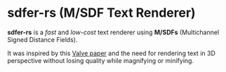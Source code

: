 # sdfer-rs (M/SDF Text Renderer)

**sdfer-rs** is a *fast* and *low-cost* text renderer using **M/SDFs** (Multichannel Signed Distance Fields).

It was inspired by this [Valve paper](https://steamcdn-a.akamaihd.net/apps/valve/2007/SIGGRAPH2007_AlphaTestedMagnification.pdf) and the need for rendering text in 3D perspective without losing quality while magnifying or minifying.
